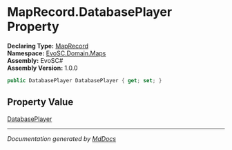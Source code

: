 ﻿<!--  
  <auto-generated>   
    The contents of this file were generated by a tool.  
    Changes to this file may be list if the file is regenerated  
  </auto-generated>   
-->

# MapRecord.DatabasePlayer Property

**Declaring Type:** [MapRecord](../index.md)  
**Namespace:** [EvoSC.Domain.Maps](../../index.md)  
**Assembly:** EvoSC\#  
**Assembly Version:** 1.0.0

```csharp
public DatabasePlayer DatabasePlayer { get; set; }
```

## Property Value

[DatabasePlayer](../../../Players/DatabasePlayer/index.md)

___

*Documentation generated by [MdDocs](https://github.com/ap0llo/mddocs)*
